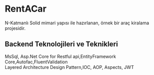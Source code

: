 # RentACar
N-Katmanlı Solid mimari yapısı ile hazırlanan,  örnek bir araç  kiralama projesidir.


## Backend Teknolojileri ve Teknikleri
MsSql, Asp.Net Core for Restful api,EntityFramework Core,Autofac,FluentValidation
<br>Layered Architecture Design Pattern,IOC, AOP, Aspects, JWT

